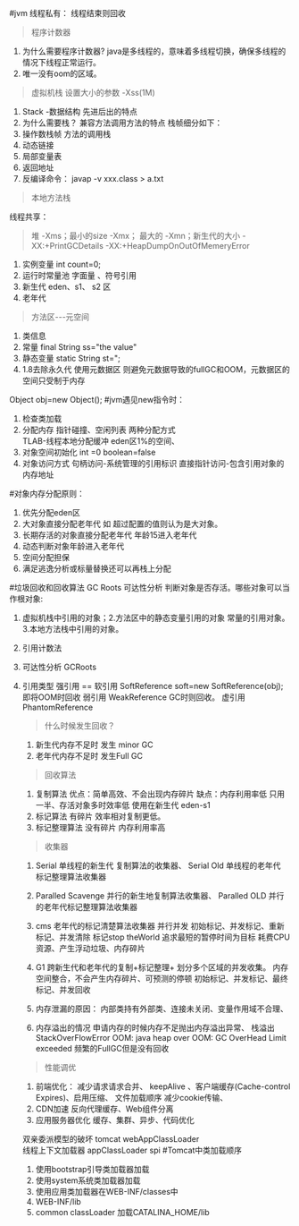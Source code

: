 #jvm
线程私有： 线程结束则回收
>程序计数器
1. 为什么需要程序计数器?
    java是多线程的，意味着多线程切换，确保多线程的情况下线程正常运行。
2. 唯一没有oom的区域。
>虚拟机栈  设置大小的参数 -Xss(1M)
1. Stack -数据结构  先进后出的特点
2. 为什么需要栈？
    兼容方法调用方法的特点 
    栈帧细分如下：
3. 操作数栈帧  方法的调用栈
4. 动态链接
5. 局部变量表
6. 返回地址
7. 反编译命令： javap -v xxx.class > a.txt
>本地方法栈

线程共享：
>堆   -Xms；最小的size  -Xmx； 最大的  -Xmn；新生代的大小  -XX:+PrintGCDetails -XX:+HeapDumpOnOutOfMemeryError
1. 实例变量 int count=0;
2. 运行时常量池   字面量 、符号引用
3. 新生代  eden、s1、 s2 区
4. 老年代 

>方法区---元空间
1. 类信息
2. 常量  final String ss="the value"
3. 静态变量 static String st=";
4. 1.8去除永久代 使用元数据区 则避免元数据导致的fullGC和OOM，元数据区的空间只受制于内存

Object obj=new Object();
#jvm遇见new指令时：
1. 检查类加载
2. 分配内存   指针碰撞、空闲列表 两种分配方式  
    TLAB-线程本地分配缓冲 eden区1%的空间、
3. 对象空间初始化   int =0  boolean=false
4. 对象访问方式 句柄访问-系统管理的引用标识  直接指针访问-包含引用对象的内存地址

#对象内存分配原则：
1. 优先分配eden区
2. 大对象直接分配老年代  如 超过配置的值则认为是大对象。
3. 长期存活的对象直接分配老年代  年龄15进入老年代
4. 动态判断对象年龄进入老年代
5. 空间分配担保 
6. 满足逃逸分析或标量替换还可以再栈上分配

#垃圾回收和回收算法
GC Roots 可达性分析  判断对象是否存活。哪些对象可以当作根对象:  
1. 虚拟机栈中引用的对象；2.方法区中的静态变量引用的对象  常量的引用对象。  3.本地方法栈中引用的对象。

1. 引用计数法
2. 可达性分析 GCRoots
3. 引用类型
强引用 ==
软引用 SoftReference<Object> soft=new SoftReference(obj);  即将OOM时回收
弱引用 WeakReference   GC时则回收。
虚引用 PhantomReference
>什么时候发生回收？
1. 新生代内存不足时 发生 minor GC
2. 老年代内存不足时 发生Full GC
> 回收算法
1. 复制算法
    优点：简单高效、不会出现内存碎片   缺点：内存利用率低 只用一半、存活对象多时效率低
    使用在新生代 eden-s1
2. 标记算法
   有碎片 效率相对复制更低。
3. 标记整理算法
   没有碎片 内存利用率高
>收集器
 1. Serial 单线程的新生代 复制算法的收集器、  Serial Old 单线程的老年代 标记整理算法收集器
 2. Paralled Scavenge 并行的新生地复制算法收集器、  Paralled OLD  并行的老年代标记整理算法收集器
 3. cms 老年代的标记清楚算法收集器 并行并发
    初始标记、并发标记、重新标记、并发清除   标记stop theWorld  追求最短的暂停时间为目标
    耗费CPU资源、产生浮动垃圾、内存碎片
 4. G1 跨新生代和老年代的复制+标记整理+ 划分多个区域的并发收集。 
     内存空间整合，不会产生内存碎片、可预测的停顿
    初始标记、并发标记、最终标记、并发回收
     
 5. 内存泄漏的原因：
    内部类持有外部类、连接未关闭、变量作用域不合理、
 6. 内存溢出的情况
    申请内存的时候内存不足抛出内存溢出异常、
    栈溢出 StackOverFlowError
    OOM: java heap over 
    OOM: GC OverHead Limit exceeded 频繁的FullGC但是没有回收
    

 >性能调优
 1. 前端优化： 减少请求请求合并、  keepAlive 、客户端缓存(Cache-control Expires)、启用压缩、 文件加载顺序
            减少cookie传输、
 2. CDN加速  反向代理缓存、Web组件分离
 3. 应用服务器优化
    缓存、集群、异步、代码优化

双亲委派模型的破坏
tomcat webAppClassLoader    
线程上下文加载器 appClassLoader 
spi
#Tomcat中类加载顺序
1. 使用bootstrap引导类加载器加载
2. 使用system系统类加载器加载
3. 使用应用类加载器在WEB-INF/classes中
4. WEB-INF/lib
5. common classLoader 加载CATALINA_HOME/lib


 
    











